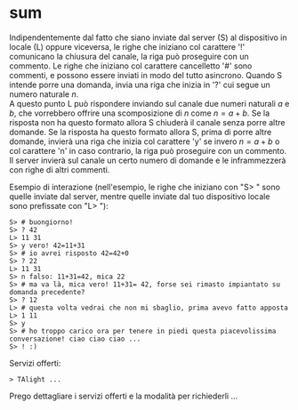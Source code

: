 # sum

Indipendentemente dal fatto che siano inviate dal server (S) al dispositivo in locale (L) oppure viceversa, le righe che iniziano col carattere '!' comunicano la chiusura del canale, la riga può proseguire con un commento.
Le righe che iniziano col carattere cancelletto '#' sono commenti, e possono essere inviati in modo del tutto asincrono.
Quando S intende porre una domanda, invia una riga che inizia in '?' cui segue un numero naturale $n$.  
A questo punto L può rispondere inviando sul canale due numeri naturali $a$ e $b$, che vorrebbero offrire una scomposizione di $n$ come $n=a+b$.
Se la risposta non ha questo formato allora S chiuderà il canale senza porre altre domande.
Se la risposta ha questo formato allora S, prima di porre altre domande, invierà una riga che inizia col carattere 'y' se invero $n=a+b$ o col carattere 'n' in caso contrario, la riga può proseguire con un commento.
Il server invierà sul canale un certo numero di domande e le inframmezzerà con righe di altri commenti. 

Esempio di interazione (nell'esempio, le righe che iniziano con "S> " sono quelle inviate dal server, mentre quelle inviate dal tuo dispositivo locale sono prefissate con "L> "):
```
S> # buongiorno!
S> ? 42
L> 11 31
S> y vero! 42=11+31
S> # io avrei risposto 42=42+0
S> ? 22
L> 11 31
S> n falso: 11+31=42, mica 22
S> # ma va là, mica vero! 11+31= 42, forse sei rimasto impiantato su domanda precedente?
S> ? 12
L> # questa volta vedrai che non mi sbaglio, prima avevo fatto apposta
L> 1 11
S> y
S> # ho troppo carico ora per tenere in piedi questa piacevolissima conversazione! ciao ciao ciao ...
S> ! :)
```

Servizi offerti:

```
> TAlight ...

```

Prego dettagliare i servizi offerti e la modalità per richiederli ...